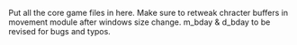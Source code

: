 Put all the core game files in here.
Make sure to retweak chracter buffers in movement module after windows size change.
m_bday & d_bday to be revised for bugs and typos.
